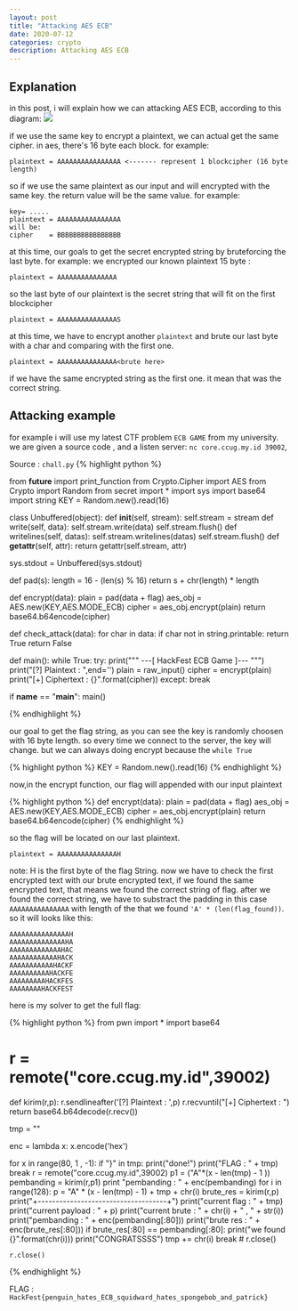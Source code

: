 ```yaml
---
layout: post
title: "Attacking AES ECB"
date: 2020-07-12
categories: crypto
description: Attacking AES ECB
---
```


## Explanation

in this post, i will explain how we can attacking AES ECB, according to this diagram: <img src="https://upload.wikimedia.org/wikipedia/commons/thumb/d/d6/ECB_encryption.svg/601px-ECB_encryption.svg.png" style="background:white"/>

if we use the same key to encrypt a plaintext, we can actual get the same cipher.
in aes, there's 16 byte each block. for example:

    plaintext = AAAAAAAAAAAAAAAA <------- represent 1 blockcipher (16 byte length)

so if we use the same plaintext as our input and will encrypted with the same key. the return 
value will be the same value. for example:

    key= .....
    plaintext = AAAAAAAAAAAAAAAA
    will be:
    cipher    = BBBBBBBBBBBBBBBB

at this time, our goals to get the secret encrypted string by bruteforcing the last byte. for example:
we encrypted our known plaintext 15 byte :
   
    plaintext = AAAAAAAAAAAAAAA

so the last byte of our plaintext is the secret string that will fit on the first blockcipher

    plaintext = AAAAAAAAAAAAAAAS

at this time, we have to encrypt another `plaintext` and brute our last byte with a char and 
comparing with the first one.

    plaintext = AAAAAAAAAAAAAAA<brute here>

if we have the same encrypted string as the first one. it mean that was the correct string.

## Attacking example

for example i will use my latest CTF problem `ECB GAME` from my university. we are given a source 
code , and a listen server: `nc core.ccug.my.id 39002`,

Source : `chall.py`
{% highlight python %}

from __future__ import print_function
from Crypto.Cipher import AES
from Crypto import Random
from secret import *
import sys
import base64
import string
KEY = Random.new().read(16)

class Unbuffered(object):
    def __init__(self, stream):
        self.stream = stream
    def write(self, data):
        self.stream.write(data)
        self.stream.flush()
    def writelines(self, datas):
        self.stream.writelines(datas)
        self.stream.flush()
    def __getattr__(self, attr):
        return getattr(self.stream, attr)

sys.stdout = Unbuffered(sys.stdout)

def pad(s):
    length = 16 - (len(s) % 16)
    return s + chr(length) * length

def encrypt(data):
    plain = pad(data + flag)
    aes_obj = AES.new(KEY,AES.MODE_ECB)
    cipher = aes_obj.encrypt(plain)
    return base64.b64encode(cipher)

def check_attack(data):
    for char in data:
        if char not in string.printable:
            return True
    return False

def main():
    while True:
        try:
            print("""
        ---[ HackFest ECB Game ]---
        """)
            print("[?] Plaintext : ",end='')
            plain = raw_input()
            cipher = encrypt(plain)
            print("[+] Ciphertext : {}".format(cipher))
        except:
            break

if __name__ == "__main__":
    main()

{% endhighlight %}

our goal to get the flag string, as you can see the key is randomly choosen with 16 byte length. so every time we connect to the server, the key will change. but we can always doing encrypt because the `while True`

{% highlight python %}
KEY = Random.new().read(16)
{% endhighlight %}

now,in the encrypt function, our flag will appended with our input plaintext

{% highlight python %}
def encrypt(data):
    plain = pad(data + flag)
    aes_obj = AES.new(KEY,AES.MODE_ECB)
    cipher = aes_obj.encrypt(plain)
    return base64.b64encode(cipher)
{% endhighlight %}

so the flag will be located on our last plaintext.

    plaintext = AAAAAAAAAAAAAAAH

note: H is the first byte of the flag String.
now we have to check the first encrypted text with our brute encrypted text, if
we found the same encrypted text, that means we found the correct string of flag. 
after we found the correct string, we have to substract the padding in this case 
`AAAAAAAAAAAAAAA` with length of the that we found `'A' * (len(flag_found))`. so it will looks
like this:

    AAAAAAAAAAAAAAAH
    AAAAAAAAAAAAAAHA
    AAAAAAAAAAAAAHAC
    AAAAAAAAAAAAHACK
    AAAAAAAAAAAHACKF
    AAAAAAAAAAHACKFE
    AAAAAAAAAHACKFES
    AAAAAAAAHACKFEST

here is my solver to get the full flag:

{% highlight python %}
from pwn import *
import base64
# r = remote("core.ccug.my.id",39002)

def kirim(r,p):
    r.sendlineafter('[?] Plaintext : ',p)
    r.recvuntil("[+] Ciphertext : ")
    return base64.b64decode(r.recv())

tmp = ""

enc = lambda x: x.encode('hex')

for x in range(80, 1 , -1):
    if "}" in tmp:
        print("done!")
        print("FLAG : " + tmp)
        break
    r = remote("core.ccug.my.id",39002)
    p1 = ("A"*(x - len(tmp) - 1 ))
    pembanding = kirim(r,p1)
    print "pembanding : " + enc(pembanding)
    for i in range(128):
        p = "A" * (x - len(tmp) - 1) + tmp + chr(i)
        brute_res = kirim(r,p)
        print("+------------------------------------+")
        print("current flag    : " + tmp)
        print("current payload : " + p)
        print("current brute   : " + chr(i) + " , " +  str(i))
        print("pembanding      : " + enc(pembanding[:80]))
        print("brute res       : " + enc(brute_res[:80]))
        if brute_res[:80] == pembanding[:80]:
            print("we found {}".format(chr(i)))
            print("CONGRATSSSS")
            tmp += chr(i)
            break 
    # r.close()


    r.close()
    
{% endhighlight %}

FLAG : `HackFest{penguin_hates_ECB_squidward_hates_spongebob_and_patrick}`
